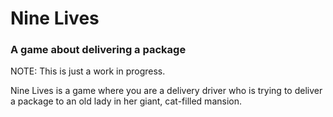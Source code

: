 # Nine Lives
### A game about delivering a package

NOTE: This is just a work in progress.

Nine Lives is a game where you are a delivery driver who is trying to deliver a package to an old lady in her giant, cat-filled mansion.
